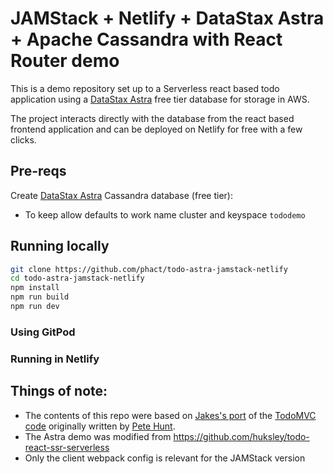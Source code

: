 # JAMStack + Netlify + DataStax Astra + Apache Cassandra with React Router demo

This is a demo repository set up to a Serverless react based todo application
using a [DataStax Astra](https://astra.datastax.com/register) free tier database for storage in AWS. 

The project interacts directly with the database from the react based frontend application and can be deployed on Netlify for free with a few clicks.

## Pre-reqs

Create [DataStax Astra](https://astra.datastax.com/register) Cassandra database (free tier): 
    
  * To keep allow defaults to work name cluster and keyspace `tododemo` 

## Running locally

```bash
git clone https://github.com/phact/todo-astra-jamstack-netlify
cd todo-astra-jamstack-netlify
npm install
npm run build
npm run dev
```

### Using GitPod



### Running in Netlify



## Things of note:

 - The contents of this repo were based on [Jakes's port](https://github.com/tjake/todo-astra-react-serverless/) of the [TodoMVC code](https://github.com/tastejs/todomvc/tree/master/examples/react) originally written by [Pete Hunt](https://github.com/petehunt).
 - The Astra demo was modified from https://github.com/huksley/todo-react-ssr-serverless
 - Only the client webpack config is relevant for the JAMStack version
